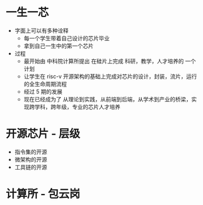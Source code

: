 # 一生一芯

- 字面上可以有多种诠释
  - 每一个学生带着自己设计的芯片毕业
  - 拿到自己一生中的第一个芯片
- 过程
  - 最开始由 中科院计算所提出 在硅片上完成 科研，教学，人才培养的 一个计划
  - 让学生在 risc-v 开源架构的基础上完成对芯片的设计，封装，流片，运行的全生命周期流程
  - 经过 5 期的发展
  - 现在已经成为了 从理论到实践，从前端到后端，从学术到产业的桥梁，实现跨学科，跨年级，专业的芯片人才培养

# 开源芯片 - 层级

- 指令集的开源
- 微架构的开源
- 工具链的开源

# 计算所 - 包云岗
